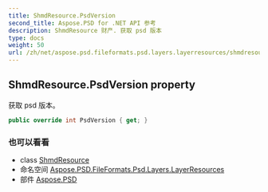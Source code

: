 ```yaml
---
title: ShmdResource.PsdVersion
second_title: Aspose.PSD for .NET API 参考
description: ShmdResource 财产. 获取 psd 版本
type: docs
weight: 50
url: /zh/net/aspose.psd.fileformats.psd.layers.layerresources/shmdresource/psdversion/
---
```

## ShmdResource.PsdVersion property

获取 psd 版本。

```csharp
public override int PsdVersion { get; }
```

### 也可以看看

* class [ShmdResource](../)
* 命名空间 [Aspose.PSD.FileFormats.Psd.Layers.LayerResources](../../shmdresource/)
* 部件 [Aspose.PSD](../../../)


